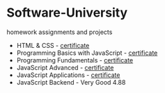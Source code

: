 # Software-University
homework assignments and projects

- HTML & CSS - [certificate](https://softuni.bg/certificates/details/117720/9de30611)
- Programming Basics with JavaScript - [certificate](https://softuni.bg/certificates/details/82282/0db43952)
- Programming Fundamentals - [certificate](https://softuni.bg/certificates/details/96772/639985d3)
- JavaScript Advanced - [certificate](https://softuni.bg/certificates/details/98297/f011b09d)
- JavaScript Applications - [certificate](https://softuni.bg/certificates/details/112446/73dd7852)
- JavaScript Backend - Very Good 4.88